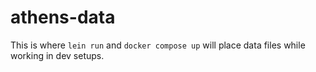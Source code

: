 # athens-data

This is where `lein run` and `docker compose up` will place data files while working in dev setups.